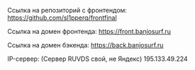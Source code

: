 Ссылка на репозиторий с фронтендом: https://github.com/sl1pperq/frontfinal

Ссылка на домен фронтенда: https://front.banjosurf.ru

Ссылка на домен бэкенда: https://back.banjosurf.ru

IP-сервер: (Сервер RUVDS свой, не Яндекс) 195.133.49.224



